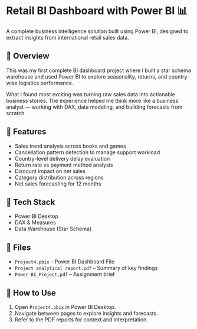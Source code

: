 # Retail BI Dashboard with Power BI 📊

A complete business intelligence solution built using Power BI, designed to extract insights from international retail sales data.

## 🧠 Overview
This was my first complete BI dashboard project where I built a star schema warehouse and used Power BI to explore seasonality, returns, and country-wise logistics performance.

What I found most exciting was turning raw sales data into actionable business stories. The experience helped me think more like a business analyst — working with DAX, data modeling, and building forecasts from scratch.

## 🔎 Features

- Sales trend analysis across books and games
- Cancellation pattern detection to manage support workload
- Country-level delivery delay evaluation
- Return rate vs payment method analysis
- Discount impact on net sales
- Category distribution across regions
- Net sales forecasting for 12 months

## 🔧 Tech Stack

- Power BI Desktop
- DAX & Measures
- Data Warehouse (Star Schema)

## 📂 Files

- `Project4.pbix` – Power BI Dashboard File
- `Project analytical report.pdf` – Summary of key findings
- `Power BI_Project.pdf` – Assignment brief

## 🚀 How to Use

1. Open `Project4.pbix` in Power BI Desktop.
2. Navigate between pages to explore insights and forecasts.
3. Refer to the PDF reports for context and interpretation.
